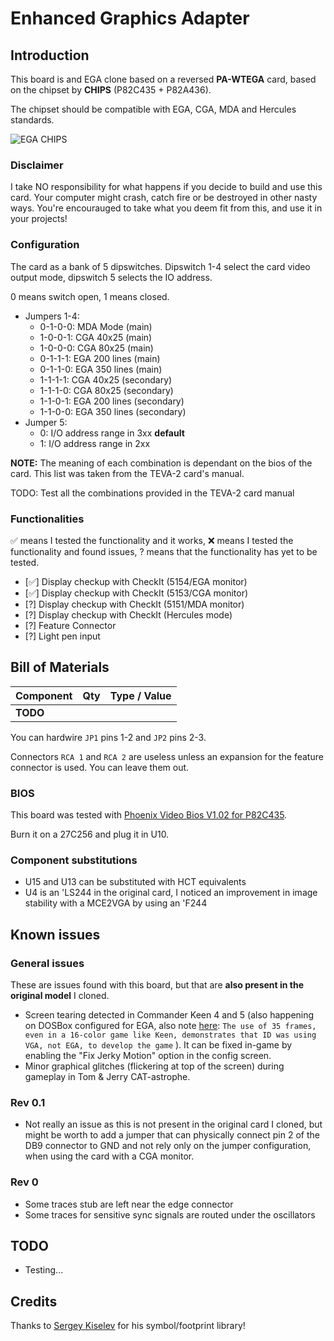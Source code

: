 # Enhanced Graphics Adapter

## Introduction

This board is and EGA clone based on a reversed **PA-WTEGA** card, based on the chipset by **CHIPS** (P82C435 + P82A436). 

The chipset should be compatible with EGA, CGA, MDA and Hercules standards.

![EGA CHIPS](pics/isa_ega.jpg)

### Disclaimer

I take NO responsibility for what happens if you decide to build and use this card. Your computer might crash, catch fire or be destroyed in other nasty ways.
You're encourauged to take what you deem fit from this, and use it in your projects!

### Configuration

The card as a bank of 5 dipswitches. Dipswitch 1-4 select the card video output mode, dipswitch 5 selects the IO address.

0 means switch open, 1 means closed.

* Jumpers 1-4:
    * 0-1-0-0: MDA Mode (main)
    * 1-0-0-1: CGA 40x25 (main)
    * 1-0-0-0: CGA 80x25 (main)
    * 0-1-1-1: EGA 200 lines (main)
    * 0-1-1-0: EGA 350 lines (main)
    * 1-1-1-1: CGA 40x25 (secondary)
    * 1-1-1-0: CGA 80x25 (secondary)
    * 1-1-0-1: EGA 200 lines (secondary)
    * 1-1-0-0: EGA 350 lines (secondary)
* Jumper 5:
    * 0: I/O address range in 3xx **default**
    * 1: I/O address range in 2xx

**NOTE:** The meaning of each combination is dependant on the bios of the card. This list was taken from the TEVA-2 card's manual.

TODO: Test all the combinations provided in the TEVA-2 card manual

### Functionalities

✅ means I tested the functionality and it works, ❌ means I tested the functionality and found issues, ? means that the functionality has yet to be tested.

* [✅] Display checkup with CheckIt (5154/EGA monitor)
* [✅] Display checkup with CheckIt (5153/CGA monitor)
* [?] Display checkup with CheckIt (5151/MDA monitor)
* [?] Display checkup with CheckIt (Hercules mode)
* [?] Feature Connector
* [?] Light pen input

## Bill of Materials

| Component         | Qty | Type / Value        |
| ----------------- | --- | ------------------- |
| **TODO**          |     |                     |

You can hardwire `JP1` pins 1-2 and `JP2` pins 2-3.

Connectors `RCA 1` and `RCA 2` are useless unless an expansion for the feature connector is used. You can leave them out.

### BIOS

This board was tested with [Phoenix Video Bios V1.02 for P82C435](bios/Phoenix_video_bios_PA-WTEGA_NMC27C256Q.BIN).

Burn it on a 27C256 and plug it in U10.

### Component substitutions

* U15 and U13 can be substituted with HCT equivalents
* U4 is an 'LS244 in the original card, I noticed an improvement in image stability with a MCE2VGA by using an 'F244 

## Known issues

### General issues

These are issues found with this board, but that are **also present in the original model** I cloned.

* Screen tearing detected in Commander Keen 4 and 5 (also happening on DOSBox configured for EGA, also note [here](http://nerdlypleasures.blogspot.com/2014/09/how-many-fps-dos-games-and-framerates.html): `The use of 35 frames, even in a 16-color game like Keen, demonstrates that ID was using VGA, not EGA, to develop the game` ). It can be fixed in-game by enabling the "Fix Jerky Motion" option in the config screen.
* Minor graphical glitches (flickering at top of the screen) during gameplay in Tom & Jerry CAT-astrophe.

### Rev 0.1

* Not really an issue as this is not present in the original card I cloned, but might be worth to add a jumper that can physically connect pin 2 of the DB9 connector to GND and not rely only on the jumper configuration, when using the card with a CGA monitor.

### Rev 0

* Some traces stub are left near the edge connector
* Some traces for sensitive sync signals are routed under the oscillators

## TODO

* Testing...

## Credits

Thanks to [Sergey Kiselev](https://github.com/skiselev) for his symbol/footprint library!

